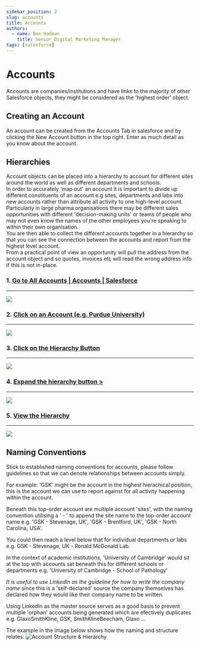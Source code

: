 ```yaml
---
sidebar_position: 2
slug: accounts
title: Accounts
authors:
  - name: Ben Hadman
    title: Senior Digital Marketing Manager
tags: [salesforce]
---
```


# Accounts

Accounts are companies/institutions and have links to the majority of other Salesforce objects, they might be considered as the 'highest order' object.

## Creating an Account

An account can be created from the Accounts Tab in salesforce and by clicking the New Account button in the top right. Enter as much detail as you know about the account.

## Hierarchies

Account objects can be placed into a hierarchy to account for different sites around the world as well as different departments and schools. <br />
In order to accurately 'map out' an account it is important to divide up different constituents of an account e.g sites, departments and labs into new accounts rather than attribute all activity to one high-level account. Particularly in large pharma organisations there may be different sales opportunities with different 'decision-making units' or teams of people who may not even know the names of the other employees you're speaking to within their own organisation.<br />
You are then able to collect the different accounts together in a hierarchy so that you can see the connection between the accounts and report from the highest level account.<br />
From a practical point of view an opportunity will pull the address from the account object and so quotes, invoices etc will read the wrong address info if this is not in-place.


### 1\. [Go to All Accounts | Accounts | Salesforce](https://nuclera.lightning.force.com/lightning/o/Account/list?filterName=00B8d000008Ha8BEAS)
--------------------------------------------------------------------------------------------------------------------------------------------

![](https://dubble-prod-01.s3.amazonaws.com/assets/801aa7ad-e0ba-42ea-a19e-05257dcfdf7f.png?0)

### 2\. [Click on an Account (e.g. Purdue University)](https://nuclera.lightning.force.com/lightning/o/Account/list?filterName=00B8d000008Ha8BEAS)
----------------------------------------------------------------------------------------------------------------------------------------------

![](https://d3q7ie80jbiqey.cloudfront.net/media/image/zoom/bf96b1a1-0517-408b-90e5-3dd894bd3b8a/2.5/4.4270834326744/28.978190630048?0)

### 3\. [Click on the Hierarchy Button](https://nuclera.lightning.force.com/lightning/r/Account/0018d00000IahVVAAZ/view)
--------------------------------------------------------------------------------------------------------------------

![](https://d3q7ie80jbiqey.cloudfront.net/media/image/zoom/33104f50-e56c-4e56-b946-9dcb70e3b829/2.5/9.07958984375/13.088988025277?0)

### 4\. [Expand the hierarchy button >](https://nuclera.lightning.force.com/one/one.app#eyJjb21wb25lbnREZWYiOiJzZmE6aGllcmFyY2h5RnVsbFZpZXciLCJhdHRyaWJ1dGVzIjp7InJlY29yZElkIjoiMDAxOGQwMDAwMElhaFZWQUFaIiwic09iamVjdE5hbWUiOiJBY2NvdW50In0sInN0YXRlIjp7fX0%3D)
-----------------------------------------------------------------------------------------------------------------------------------------------------------------------------------------------------------------------------------------------------------

![](https://d3q7ie80jbiqey.cloudfront.net/media/image/zoom/03928964-a823-4230-8a49-6bcbbf2b79a0/2.5/3.3333334326744/23.747980613893?0)

### 5\. [View the Hierarchy](https://nuclera.lightning.force.com/one/one.app#eyJjb21wb25lbnREZWYiOiJzZmE6aGllcmFyY2h5RnVsbFZpZXciLCJhdHRyaWJ1dGVzIjp7InJlY29yZElkIjoiMDAxOGQwMDAwMElhaFZWQUFaIiwic09iamVjdE5hbWUiOiJBY2NvdW50In0sInN0YXRlIjp7fX0%3D)
------------------------------------------------------------------------------------------------------------------------------------------------------------------------------------------------------------------------------------------------

![](https://d3q7ie80jbiqey.cloudfront.net/media/image/zoom/b45cc6ae-df01-405e-aad3-64fbf4808c8e/1/0/0?0)

## Naming Conventions

Stick to established naming conventions for accounts, please follow guidelines so that we can denote relationships between accounts simply. 

For example: 'GSK' might be the account in the highest hierachical position, this is the account we can use to report against for all activity happening within the account.

Beneath this top-order account are multiple account 'sites', with the naming convention utilising a ' - ' to append the site name to the top-order account name e.g. 'GSK - Stevenage, UK', 'GSK - Brentford, UK', 'GSK - North Carolina, USA'. 

You could then reach a level below that for individual departments or labs e.g. GSK - Stevenage, UK - Ronald McDonald Lab.

In the context of academic institutions, 'University of Cambridge' would sit at the top with accounts sat beneath this for different schools or departments e.g. 'University of Cambridge - School of Pathology' 

*It is useful to use LinkedIn as the guideline for how to write the company name* since this is a 'self-declared' source the company themselves has declared how they would like their company name to be written.

Using LinkedIn as the master source serves as a good basis to prevent multiple 'orphan' accounts being generated which are efectively duplicates e.g. GlaxoSmithKline, GSK, SmithKlineBeecham, Glaxo ... 

The example in the image below shows how the naming and structure relates:
![Account Structure & Hierarchy](https://d3q7ie80jbiqey.cloudfront.net/media/image/zoom/03928964-a823-4230-8a49-6bcbbf2b79a0/2.5/3.3333334326744/23.747980613893?0)
